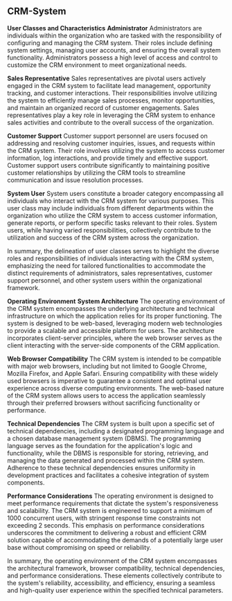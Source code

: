 ## CRM-System
**User Classes and Characteristics**
**Administrator**
Administrators are individuals within the organization who are tasked with the responsibility of configuring and managing the CRM system. Their roles include defining system settings, managing user accounts, and ensuring the overall system functionality. Administrators possess a high level of access and control to customize the CRM environment to meet organizational needs.

**Sales Representative**
Sales representatives are pivotal users actively engaged in the CRM system to facilitate lead management, opportunity tracking, and customer interactions. Their responsibilities involve utilizing the system to efficiently manage sales processes, monitor opportunities, and maintain an organized record of customer engagements. Sales representatives play a key role in leveraging the CRM system to enhance sales activities and contribute to the overall success of the organization.

**Customer Support**
Customer support personnel are users focused on addressing and resolving customer inquiries, issues, and requests within the CRM system. Their role involves utilizing the system to access customer information, log interactions, and provide timely and effective support. Customer support users contribute significantly to maintaining positive customer relationships by utilizing the CRM tools to streamline communication and issue resolution processes.

**System User**
System users constitute a broader category encompassing all individuals who interact with the CRM system for various purposes. This user class may include individuals from different departments within the organization who utilize the CRM system to access customer information, generate reports, or perform specific tasks relevant to their roles. System users, while having varied responsibilities, collectively contribute to the utilization and success of the CRM system across the organization.

In summary, the delineation of user classes serves to highlight the diverse roles and responsibilities of individuals interacting with the CRM system, emphasizing the need for tailored functionalities to accommodate the distinct requirements of administrators, sales representatives, customer support personnel, and other system users within the organizational framework.

**Operating Environment**
**System Architecture**
The operating environment of the CRM system encompasses the underlying architecture and technical infrastructure on which the application relies for its proper functioning. The system is designed to be web-based, leveraging modern web technologies to provide a scalable and accessible platform for users. The architecture incorporates client-server principles, where the web browser serves as the client interacting with the server-side components of the CRM application.

**Web Browser Compatibility**
The CRM system is intended to be compatible with major web browsers, including but not limited to Google Chrome, Mozilla Firefox, and Apple Safari. Ensuring compatibility with these widely used browsers is imperative to guarantee a consistent and optimal user experience across diverse computing environments. The web-based nature of the CRM system allows users to access the application seamlessly through their preferred browsers without sacrificing functionality or performance.

**Technical Dependencies**
The CRM system is built upon a specific set of technical dependencies, including a designated programming language and a chosen database management system (DBMS). The programming language serves as the foundation for the application's logic and functionality, while the DBMS is responsible for storing, retrieving, and managing the data generated and processed within the CRM system. Adherence to these technical dependencies ensures uniformity in development practices and facilitates a cohesive integration of system components.

**Performance Considerations**
The operating environment is designed to meet performance requirements that dictate the system's responsiveness and scalability. The CRM system is engineered to support a minimum of 1000 concurrent users, with stringent response time constraints not exceeding 2 seconds. This emphasis on performance considerations underscores the commitment to delivering a robust and efficient CRM solution capable of accommodating the demands of a potentially large user base without compromising on speed or reliability.

In summary, the operating environment of the CRM system encompasses the architectural framework, browser compatibility, technical dependencies, and performance considerations. These elements collectively contribute to the system's reliability, accessibility, and efficiency, ensuring a seamless and high-quality user experience within the specified technical parameters.
